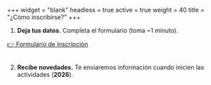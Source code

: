 +++
widget = "blank"
headless = true
active = true
weight = 40
title = "¿Cómo inscribirse?"
+++

1. **Deja tus datos.** Completa el formulario (toma ~1 minuto).  
<div class="hero-actions">
  <a class="btn btn-primary" href="https://forms.office.com/r/k3wp85Tcdq" target="_blank" rel="noopener">👉 Formulario de inscripción</a>
</div><br>

2. **Recibe novedades.** Te enviaremos información cuando inicien las actividades (**2026**).  

